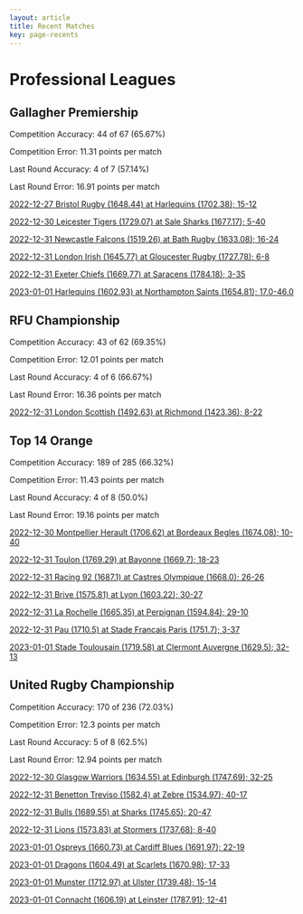 ```yaml
---  
layout: article  
title: Recent Matches  
key: page-recents  
---
```

# Professional Leagues

## Gallagher Premiership


Competition Accuracy: 44 of 67 (65.67%)

Competition Error: 11.31 points per match

Last Round Accuracy: 4 of 7 (57.14%)

Last Round Error: 16.91 points per match

[2022-12-27 Bristol Rugby (1648.44) at Harlequins (1702.38); 15-12](reviews//2022-12-27-Harlequins-BristolRugby)

[2022-12-30 Leicester Tigers (1729.07) at Sale Sharks (1677.17); 5-40](reviews//2022-12-30-SaleSharks-LeicesterTigers)

[2022-12-31 Newcastle Falcons (1519.26) at Bath Rugby (1633.08); 16-24](reviews//2022-12-31-BathRugby-NewcastleFalcons)

[2022-12-31 London Irish (1645.77) at Gloucester Rugby (1727.78); 6-8](reviews//2022-12-31-GloucesterRugby-LondonIrish)

[2022-12-31 Exeter Chiefs (1669.77) at Saracens (1784.18); 3-35](reviews//2022-12-31-Saracens-ExeterChiefs)

[2023-01-01 Harlequins (1602.93) at Northampton Saints (1654.81); 17.0-46.0](reviews//2023-01-01-NorthamptonSaints-Harlequins)
## RFU Championship


Competition Accuracy: 43 of 62 (69.35%)

Competition Error: 12.01 points per match

Last Round Accuracy: 4 of 6 (66.67%)

Last Round Error: 16.36 points per match

[2022-12-31 London Scottish (1492.63) at Richmond (1423.36); 8-22](reviews//2022-12-31-Richmond-LondonScottish)
## Top 14 Orange


Competition Accuracy: 189 of 285 (66.32%)

Competition Error: 11.43 points per match

Last Round Accuracy: 4 of 8 (50.0%)

Last Round Error: 19.16 points per match

[2022-12-30 Montpellier Herault (1706.62) at Bordeaux Begles (1674.08); 10-40](reviews//2022-12-30-BordeauxBegles-MontpellierHerault)

[2022-12-31 Toulon (1769.29) at Bayonne (1669.7); 18-23](reviews//2022-12-31-Bayonne-Toulon)

[2022-12-31 Racing 92 (1687.1) at Castres Olympique (1668.0); 26-26](reviews//2022-12-31-CastresOlympique-Racing92)

[2022-12-31 Brive (1575.81) at Lyon (1603.22); 30-27](reviews//2022-12-31-Lyon-Brive)

[2022-12-31 La Rochelle (1665.35) at Perpignan (1594.84); 29-10](reviews//2022-12-31-Perpignan-LaRochelle)

[2022-12-31 Pau (1710.5) at Stade Francais Paris (1751.7); 3-37](reviews//2022-12-31-StadeFrancaisParis-Pau)

[2023-01-01 Stade Toulousain (1719.58) at Clermont Auvergne (1629.5); 32-13](reviews//2023-01-01-ClermontAuvergne-StadeToulousain)
## United Rugby Championship


Competition Accuracy: 170 of 236 (72.03%)

Competition Error: 12.3 points per match

Last Round Accuracy: 5 of 8 (62.5%)

Last Round Error: 12.94 points per match

[2022-12-30 Glasgow Warriors (1634.55) at Edinburgh (1747.69); 32-25](reviews//2022-12-30-Edinburgh-GlasgowWarriors)

[2022-12-31 Benetton Treviso (1582.4) at Zebre (1534.97); 40-17](reviews//2022-12-31-Zebre-BenettonTreviso)

[2022-12-31 Bulls (1689.55) at Sharks (1745.65); 20-47](reviews//2022-12-31-Sharks-Bulls)

[2022-12-31 Lions (1573.83) at Stormers (1737.68); 8-40](reviews//2022-12-31-Stormers-Lions)

[2023-01-01 Ospreys (1660.73) at Cardiff Blues (1691.97); 22-19](reviews//2023-01-01-CardiffBlues-Ospreys)

[2023-01-01 Dragons (1604.49) at Scarlets (1670.98); 17-33](reviews//2023-01-01-Scarlets-Dragons)

[2023-01-01 Munster (1712.97) at Ulster (1739.48); 15-14](reviews//2023-01-01-Ulster-Munster)

[2023-01-01 Connacht (1606.19) at Leinster (1787.91); 12-41](reviews//2023-01-01-Leinster-Connacht)